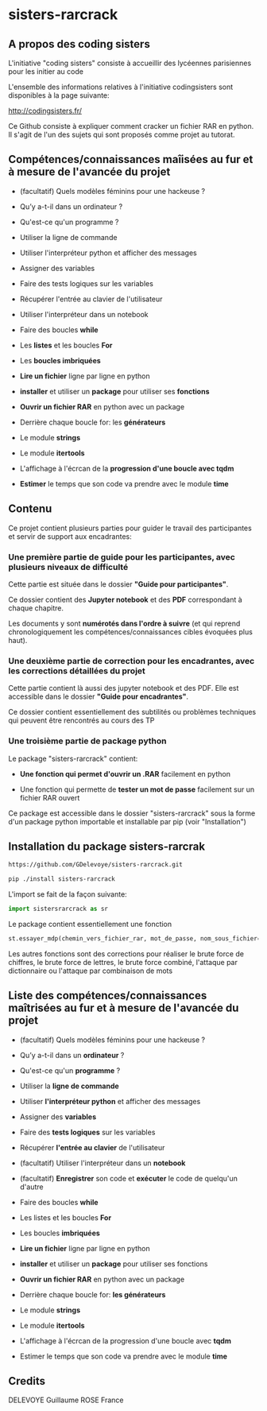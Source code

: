# sisters-rarcrack

## A propos des coding sisters

L'initiative "coding sisters" consiste à accueillir des lycéennes parisiennes pour les initier au code

L'ensemble des informations relatives à l'initiative codingsisters sont disponibles à la page suivante:

http://codingsisters.fr/


Ce Github consiste à expliquer comment cracker un fichier RAR en python. Il s'agit de l'un des sujets qui sont proposés comme projet au tutorat.


## Compétences/connaissances maîisées au fur et à mesure de l'avancée du projet


- (facultatif) Quels modèles féminins pour une hackeuse ?

- Qu’y a-t-il dans un ordinateur ?

- Qu'est-ce qu'un programme ?

- Utiliser la ligne de commande

- Utiliser l'interpréteur python et afficher des messages

- Assigner des variables

- Faire des tests logiques sur les variables

- Récupérer l'entrée au clavier de l'utilisateur

- Utiliser l'interpréteur dans un notebook


- Faire des boucles **while**

- Les **listes** et les boucles **For**

- Les **boucles imbriquées**

- **Lire un fichier** ligne par ligne en python

- **installer** et utiliser un **package** pour utiliser ses **fonctions**

- **Ouvrir un fichier RAR** en python avec un package

- Derrière chaque boucle for: les **générateurs**

- Le module **strings**

- Le module **itertools**

- L'affichage à l'écrcan de la **progression d'une boucle avec tqdm**

- **Estimer** le temps que son code va prendre avec le module **time**


## Contenu

Ce projet contient plusieurs parties pour guider le travail des participantes et servir de support aux encadrantes:

### Une première partie de **guide pour les participantes**, avec plusieurs niveaux de difficulté

Cette partie est située dans le dossier **"Guide pour participantes"**. 

Ce dossier contient des **Jupyter notebook** et des **PDF** correspondant à chaque chapitre. 

Les documents y sont **numérotés dans l'ordre à suivre** (et qui reprend chronologiquement les compétences/connaissances cibles évoquées plus haut).


### Une deuxième partie **de correction pour les encadrantes**, avec les corrections détaillées du projet

Cette partie contient là aussi des jupyter notebook et des PDF. Elle est accessible dans le dossier **"Guide pour encadrantes"**.

Ce dossier contient essentiellement des subtilités ou problèmes techniques qui peuvent être rencontrés au cours des TP


### Une troisième partie de **package python** 

Le package "sisters-rarcrack" contient:

- **Une fonction qui permet d'ouvrir un .RAR** facilement en python

- Une fonction qui permette de **tester un mot de passe** facilement sur un fichier RAR ouvert


Ce package est accessible dans le dossier "sisters-rarcrack" sous la forme d'un package python importable et installable par pip (voir "Installation")


## Installation du package sisters-rarcrak


```bash
https://github.com/GDelevoye/sisters-rarcrack.git

pip ./install sisters-rarcrack
```

L'import se fait de la façon suivante:

```python
import sistersrarcrack as sr
```

Le package contient essentiellement une fonction

```python
st.essayer_mdp(chemin_vers_fichier_rar, mot_de_passe, nom_sous_fichier=None)
```

Les autres fonctions sont des corrections pour réaliser le brute force de chiffres, le brute force de lettres, le brute force combiné, l'attaque par dictionnaire ou l'attaque par combinaison de mots


## Liste des compétences/connaissances maîtrisées au fur et à mesure de l'avancée du projet

- (facultatif) Quels modèles féminins pour une hackeuse ?


- Qu’y a-t-il dans un **ordinateur** ?


- Qu'est-ce qu'un **programme** ?


- Utiliser la **ligne de commande**


- Utiliser **l'interpréteur python** et afficher des messages


- Assigner des **variables**


- Faire des **tests logiques** sur les variables


- Récupérer **l'entrée au clavier** de l'utilisateur


- (facultatif) Utiliser l'interpréteur dans un **notebook**


- (facultatif) **Enregistrer** son code et **exécuter** le code de quelqu'un d'autre


- Faire des boucles **while**


- Les listes et les boucles **For**


- Les boucles **imbriquées**


- **Lire un fichier** ligne par ligne en python


- **installer** et utiliser un **package** pour utiliser ses fonctions


- **Ouvrir un fichier RAR** en python avec un package


- Derrière chaque boucle for: **les générateurs**


- Le module **strings**


- Le module **itertools**


- L'affichage à l'écrcan de la progression d'une boucle avec **tqdm**


- Estimer le temps que son code va prendre avec le module **time**



## Credits 

DELEVOYE Guillaume
ROSE France
